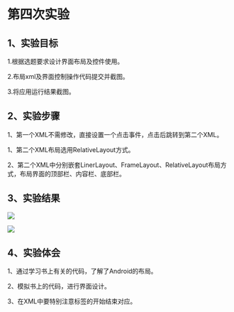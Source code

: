 # 第四次实验
## 1、实验目标
1.根据选题要求设计界面布局及控件使用。

2.布局xml及界面控制操作代码提交并截图。

3.将应用运行结果截图。

## 2、实验步骤
1、第一个XML不需修改，直接设置一个点击事件，点击后跳转到第二个XML。

1、第二个XML布局选用RelativeLayout方式。

2、第二个XML中分别嵌套LinerLayout、FrameLayout、RelativeLayout布局方式，布局界面的顶部栏、内容栏、底部栏。

## 3、实验结果
![](https://raw.githubusercontent.com/wuyut/android-labs-2018/master/Soft1606070302124/%E5%AE%9E%E9%AA%8C%E4%B8%89.PNG)

![](https://raw.githubusercontent.com/wuyut/android-labs-2018/master/Soft1606070302124/%E7%AC%AC%E5%9B%9B%E6%AC%A1%E5%AE%9E%E9%AA%8C.png)
## 4、实验体会
1、通过学习书上有关的代码，了解了Android的布局。

2、模拟书上的代码，进行界面设计。

3、在XML中要特别注意标签的开始结束对应。
